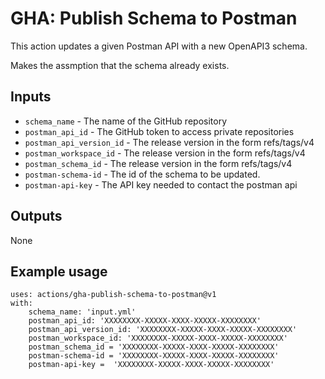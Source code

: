 # GHA: Publish Schema to Postman 

This action updates a given Postman API with a new OpenAPI3 schema. 

Makes the assmption that the schema already exists. 

## Inputs

- `schema_name` - The name of the GitHub repository 
- `postman_api_id` - The GitHub token to access private repositories
- `postman_api_version_id` - The release version in the form refs/tags/v4
- `postman_workspace_id` - The release version in the form refs/tags/v4
- `postman_schema_id` - The release version in the form refs/tags/v4
- `postman-schema-id` - The id of the schema to be updated. 
- `postman-api-key` - The API key needed to contact the postman api
## Outputs

None

## Example usage
```
uses: actions/gha-publish-schema-to-postman@v1
with:
    schema_name: 'input.yml'
    postman_api_id: 'XXXXXXXX-XXXXX-XXXX-XXXXX-XXXXXXXX'
    postman_api_version_id: 'XXXXXXXX-XXXXX-XXXX-XXXXX-XXXXXXXX'
    postman_workspace_id: 'XXXXXXXX-XXXXX-XXXX-XXXXX-XXXXXXXX'
    postman_schema_id = 'XXXXXXXX-XXXXX-XXXX-XXXXX-XXXXXXXX'
    postman-schema-id = 'XXXXXXXX-XXXXX-XXXX-XXXXX-XXXXXXXX'
    postman-api-key =  'XXXXXXXX-XXXXX-XXXX-XXXXX-XXXXXXXX'
```